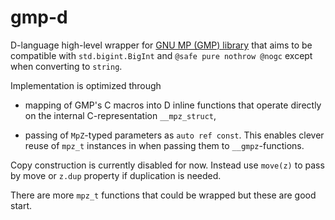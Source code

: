 # gmp-d

D-language high-level wrapper for [GNU MP (GMP) library](https://gmplib.org/)
that aims to be compatible with `std.bigint.BigInt` and `@safe pure nothrow
@nogc` except when converting to `string`.

Implementation is optimized through

- mapping of GMP's C macros into D inline functions that operate directly on the
  internal C-representation `__mpz_struct`,

- passing of `MpZ`-typed parameters as `auto ref const`. This enables clever
  reuse of `mpz_t` instances in when passing them to `__gmpz`-functions.

Copy construction is currently disabled for now. Instead use `move(z)` to pass
by move or `z.dup` property if duplication is needed.

There are more `mpz_t` functions that could be wrapped but these are good start.
